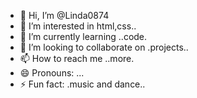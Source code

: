 - 👋 Hi, I’m @Linda0874
- 👀 I’m interested in html,css..
- 🌱 I’m currently learning ..code.
- 💞️ I’m looking to collaborate on .projects..
- 📫 How to reach me ..more.
- 😄 Pronouns: ...
- ⚡ Fun fact: .music and dance..

<!---
Linda0874/Linda0874 is a ✨ special ✨ repository because its `README.md` (this file) appears on your GitHub profile.
You can click the Preview link to take a look at your changes.
--->
